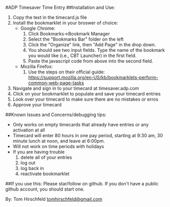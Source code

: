 #ADP Timesaver Time Entry
##Installation and Use:
1. Copy the text in the timecard.js file
2. Install the bookmarklet in your broswer of choice:
	* Google Chrome:
		1.  Click Bookmarks->Bookmark Manager
		2.  Select the "Bookmarks Bar" folder on the left
		3.	Click the "Organize" link, then "Add Page" in the drop down.
		4. You should see two input fields. Type the name of the bookmark you would like (i.e., CBT Launcher) in the first field.
		5.	Paste the javascript code from above into the second field.
	* Mozilla Firefox:
		1. Use the steps on their official guide: https://support.mozilla.org/en-US/kb/bookmarklets-perform-common-web-page-tasks
3. Navigate and sign in to your timecard at timesaver.adp.com
4. Click on your bookmarklet to populate and save your timecard entries
5. Look over your timecard to make sure there are no mistakes or erros
6. Approve your timecard

##Known Issues and Concerns/debugging tips:
* Only works on empty timecards that already have entries or any activation at all
* Timecard will enter 80 hours in one pay period, starting at 9:30 am, 30 minute lunch at noon, and leave at 6:00pm.
* Will not work on time periods with holidays
* If you are having trouble
	1. delete all of your entries
	2. log out
	3. log back in
	4. reactivate bookmarklet

##If you use this:
Please star/follow on github. If you don't have a public github account, you should start one. 

By: Tom Hirschfeld
tomhirschfeld@gmail.com



